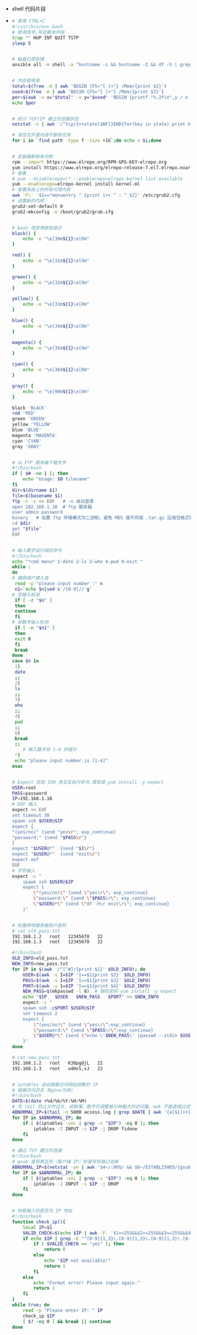 - shell 代码片段
- ```bash
  # 禁用 CTRL+C
  #!/usr/bin/env bash
  # 禁用信号,写在脚本开始
  trap "" HUP INT QUIT TSTP
  sleep 5
  
  
  # 磁盘已用存储
  ansible all -m shell -a "hostname -i && hostname -I && df -h | grep -v '文件系统' | grep -v 'M' | awk '{print \$3}' | grep G | cut -dG -f1 | awk '{sum += \$1} END {print sum}'"
  
  
  # 内存使用率
  total=$(free -m | awk 'BEGIN {FS="[ ]+"} /Mem/{print $2}')
  used=$(free -m | awk 'BEGIN {FS="[ ]+"} /Mem/{print $3}')
  per=$(awk -v x="$total" -v y="$used" 'BEGIN {printf "%.2f\n",y / x * 100}')%
  echo $per
  
  
  # 统计 TCP/IP 建立的连接状态
  netstat -n | awk '/^tcp/{++state[$NF]}END{for(key in state) print key, "\t", state[key]}'
  
  # 清空文件里内容不删除文件
  for i in `find path -type f -size +1G`;do echo > $i;done
  
  
  # 安装最新版本内核
  rpm --import https://www.elrepo.org/RPM-GPG-KEY-elrepo.org
  yum install https://www.elrepo.org/elrepo-release-7.el7.elrepo.noarch.rpm
  # 查看
  # yum --disablerepo=\* --enablerepo=elrepo-kernel list available
  yum --enablerepo=elrepo-kernel install kernel-ml
  # 查看系统上的所有可用内核
  awk -F\' '$1=="menuentry " {print i++ " : " $2}' /etc/grub2.cfg
  # 设置新的内核
  grub2-set-default 0
  grub2-mkconfig -o /boot/grub2/grub.cfg
  
  
  # bash 信息带颜色提示
  black() {
      echo -e "\e[30m${1}\e[0m"
  }
  
  red() {
      echo -e "\e[31m${1}\e[0m"
  }
  
  green() {
      echo -e "\e[32m${1}\e[0m"
  }
  
  yellow() {
      echo -e "\e[33m${1}\e[0m"
  }
  
  blue() {
      echo -e "\e[34m${1}\e[0m"
  }
  
  magenta() {
      echo -e "\e[35m${1}\e[0m"
  }
  
  cyan() {
      echo -e "\e[36m${1}\e[0m"
  }
  
  gray() {
      echo -e "\e[90m${1}\e[0m"
  }
  
  black 'BLACK'
  red 'RED'
  green 'GREEN'
  yellow 'YELLOW'
  blue 'BLUE'
  magenta 'MAGENTA'
  cyan 'CYAN'
  gray 'GRAY'
  
  
  # 从 FTP 服务器下载文件
  #!/bin/bash
  if [ $# -ne 1 ]; then
      echo "Usage: $0 filename"
  fi
  dir=$(dirname $1)
  file=$(basename $1)
  ftp -n -v << EOF   # -n 自动登录
  open 192.168.1.10  # ftp 服务器
  user admin password
  binary   # 设置 ftp 传输模式为二进制，避免 MD5 值不同或 .tar.gz 压缩包格式错误
  cd $dir
  get "$file"
  EOF
  
  
  # 输入数字运行相应命令
  #!/bin/bash
  echo "*cmd menu* 1-date 2-ls 3-who 4-pwd 0-exit "
  while :
  do
  # 捕获用户键入值
   read -p "please input number :" n
   n1=`echo $n|sed s'/[0-9]//'g`
  # 空输入检测 
   if [ -z "$n" ]
   then
   continue
   fi
  # 非数字输入检测 
   if [ -n "$n1" ]
   then
   exit 0
   fi
   break
  done
  case $n in
   1)
   date
   ;;
   2)
   ls
   ;;
   3)
   who
   ;;
   4)
   pwd
   ;;
   0)
   break
   ;;
      # 输入数字非 1-4 的提示
   *)
   echo "please input number is [1-4]"
  esac
  
  
  # Expect 实现 SSH 免交互执行命令,需安装 yum install -y expect
  USER=root
  PASS=password
  IP=192.168.1.10
  # EOF 输入
  expect << EOF
  set timeout 30
  spawn ssh $USER@$IP
  expect {
  "(yes/no)" {send "yes\r"; exp_continue}
  "password:" {send "$PASS\r"}
  }
  expect "$USER@*"  {send "$1\r"}
  expect "$USER@*"  {send "exit\r"}
  expect eof
  EOF
  # 字符输入
  expect -c "
      spawn ssh $USER@$IP
      expect {
          \"(yes/no)\" {send \"yes\r\"; exp_continue}
          \"password:\" {send \"$PASS\r\"; exp_continue}
          \"$USER@*\" {send \"df -h\r exit\r\"; exp_continue}
      }"
  
  
  # 批量修改服务器用户密码
  # cat old_pass.txt 
  192.168.1.2   root   12345678   22
  192.168.1.3   root   12345678   22
  
  #!/bin/bash
  OLD_INFO=old_pass.txt
  NEW_INFO=new_pass.txt
  for IP in $(awk '/^[^#]/{print $1}' $OLD_INFO); do
      USER=$(awk -v I=$IP 'I==$1{print $2}' $OLD_INFO)
      PASS=$(awk -v I=$IP 'I==$1{print $3}' $OLD_INFO)
      PORT=$(awk -v I=$IP 'I==$1{print $4}' $OLD_INFO)
      NEW_PASS=$(mkpasswd -l 8)  # 随机密码 yum install -y expect
      echo "$IP   $USER   $NEW_PASS   $PORT" >> $NEW_INFO
      expect -c "
      spawn ssh -p$PORT $USER@$IP
      set timeout 2
      expect {
          \"(yes/no)\" {send \"yes\r\";exp_continue}
          \"password:\" {send \"$PASS\r\";exp_continue}
          \"$USER@*\" {send \"echo \'$NEW_PASS\' |passwd --stdin $USER\r exit\r\";exp_continue}
      }"
  done
  
  # cat new_pass.txt 
  192.168.1.2   root   K38pg@jL   22
  192.168.1.3   root   u4Hs5,vJ   22
  
  
  # iptables 自动屏蔽访问网站频繁的 IP
  # 根据访问日志（Nginx为例）
  #!/bin/bash
  DATE=$(date +%d/%b/%Y:%H:%M)
  # 先 tail 防止文件过大，读取慢，数字可调整每分钟最大的访问量。awk 不能直接过滤日志，因为包含特殊字符。
  ABNORMAL_IP=$(tail -n 5000 access.log | grep $DATE | awk '{a[$1]++}END{for(i in a)if(a[i]>100)print i}')
  for IP in $ABNORMAL_IP; do
      if [ $(iptables -vnL | grep -c "$IP") -eq 0 ]; then
          iptables -I INPUT -s $IP -j DROP fidone
      fi
  done
  
  # 通过 TCP 建立的连接
  #!/bin/bash
  # gsub 是将第五列（客户端 IP）的冒号和端口去掉
  ABNORMAL_IP=$(netstat -an | awk '$4~/:80$/ && $6~/ESTABLISHED/{gsub(/:[0-9]+/,"",$5);{a[$5]++}}END{for(i in a)if(a[i]>100)print i}')
  for IP in $ABNORMAL_IP; do
      if [ $(iptables -vnL | grep -c "$IP") -eq 0 ]; then
          iptables -I INPUT -s $IP -j DROP    
      fi
  done
  
  
  # 判断输入的是否为 IP 地址
  #!/bin/bash
  function check_ip(){
      local IP=$1
      VALID_CHECK=$(echo $IP | awk -F. '$1<=255&&$2<=255&&$3<=255&&$4<=255{print "yes"}')
      if echo $IP | grep -E "^[0-9]{1,3}\.[0-9]{1,3}\.[0-9]{1,3}\.[0-9]{1,3}$" >/dev/null; then
          if [ $VALID_CHECK == "yes" ]; then
              return 0
          else
              echo "$IP not available!"
              return 1
          fi
      else
          echo "Format error! Please input again."
          return 1
      fi
  }
  while true; do
      read -p "Please enter IP: " IP
      check_ip $IP
      [ $? -eq 0 ] && break || continue
  done
  ```
